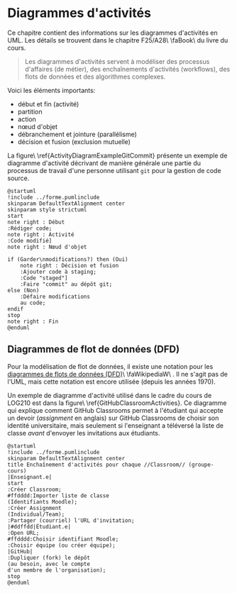 # Diagrammes d'activités

Ce chapitre contient des informations sur les diagrammes d'activités en UML. Les détails se trouvent dans le chapitre F25/A28\ \faBook\ du livre du cours.

> Les diagrammes d'activités servent à modéliser des processus d'affaires (de métier), des enchaînements d'activités (workflows), des flots de données et des algorithmes complexes.

Voici les éléments importants:

- début et fin (activité)
- partition
- action
- nœud d'objet
- débranchement et jointure (parallélisme)
- décision et fusion (exclusion mutuelle)

La figure\ \ref{ActivityDiagramExampleGitCommit} présente un exemple de diagramme d'activité décrivant de manière générale une partie du processus de travail d'une personne utilisant `git` pour la gestion de code source. 

```{.plantuml caption="Diagramme d'activités pour un processus simple avec git. [(PlantUML)](http://www.plantuml.com/plantuml/uml/VL9BRjj03DtFAGXlRE_QhRreZAG9ya5QH6wxoc8yGqcC98unmscIS_G2tVeSGkzLoWfGEq0j29Gmxv5yV9op93PAxbgJ6kAjZRQ39AyjQepatY4RwvegXipUXJP4a6WvAOGiPWfIKm9zBTIM_NCa4MGe0miGmmzY7vwJcVuhvx6qkPM1mRP3k8sKXfJhzRcPhcjC245gZ0dQ41ge8jfzgUBx5SmwswZ8757xukjKlyGwJDkYrvuHLdTtyAtu_50SD8UF7-Rc__sJhOR09qLUSmCt8KUsxIdQI-Cy52xILaxHlgAQ5DE1g4Fl96OyW2x6v3M-oAgbYZlr7Pm6ZAVMDspOS124I5Kji82BVhV9OXOF_SvJXH5SyBWyvgoSq4-IVcSMvuf25poLrEyUZsdtVtvb3tuQDayenb09ioiRlTOS4vmL2fm-pOSrCSo-P9eRqEUz84T9YO02PHx-zgJ5wYbaUHC8_MyTorR4rN94zy8cXPwXdpoEPvUMz2vCNEWwaWdO3BxVROD0HR8S60PRlLYp-y2Za8KsB_T9Huhtc6QFrY0hf5Q6xV7ubyJcJ44r-Yy0)" #ActivityDiagramExampleGitCommit }
@startuml
!include ../forme.pumlinclude
skinparam DefaultTextAlignment center
skinparam style strictuml
start
note right : Début
:Rédiger code;
note right : Activité
:Code modifié]
note right : Nœud d'objet

if (Garder\nmodifications?) then (Oui)
    note right : Décision et fusion
    :Ajouter code à staging;
    :Code "staged"]
    :Faire "commit" au dépôt git;    
else (Non)
    :Défaire modifications
    au code;
endif
stop
note right : Fin
@enduml
```

## Diagrammes de flot de données (DFD)

Pour la modélisation de flot de données, il existe une notation pour les [diagrammes de flots de données (DFD)](https://fr.wikipedia.org/wiki/Diagramme_de_flux_de_donn%C3%A9es)\ \faWikipediaW\ . Il ne s'agit pas de l'UML, mais cette notation est encore utilisée (depuis les années 1970). 

Un exemple de diagramme d'activité utilisé dans le cadre du cours de LOG210 est dans la figure\ \ref{GitHubClassroomActivities}. Ce diagramme qui explique comment GitHub Classrooms permet à l'étudiant qui accepte un devoir (*assignment* en anglais) sur GitHub Classrooms de choisir son identité universitaire, mais seulement si l'enseignant a téléversé la liste de classe *avant* d'envoyer les invitations aux étudiants. 

```{.plantuml caption="Diagramme d'activités pour les activités séquentielles de GitHub Classrooms. [(PlantUML)](http://www.plantuml.com/plantuml/uml/NP91JXmn44NtFaL9B6P62lH-PWCQ420b2eh80JnszL0QkspiCWfINo17cKrMkK5VBDMJ5Y2yyCB_-zVxbY-hs28j1bCFnDaM6w7AQq3T2xbFoiwwmxwanjwba0f8iLnLGfOFhcliRGloYB_aAj2UeyhWTCDYX4IpRzWzsV4Fuqdo2-k4NaZ6OuMSMW5Ldnj2rss3hRMa5BiEbjFaZETE7NLbXXkkgEcMvG87S-fXrjio7h70sxsDEUjxhsjz7tCgYW21gY1u13UPq2pllL9GJvfKuLjAFk1gynPrLUlSGPtibTCt6xf7j75oFUXOkrVVSk8gX645OV7pnrUjHQobh53YZHdEl9z8Xl6tD4ypzVfxHWPrltDkdn9LAa3lL3FKn3IBu_6vKKPOfWRkF-Tyf4p3BSbTssdwTSk1z2MLha_be6HQV3pcyQ-MiGrsM1Fn5x0lw2RDfPW5ZLyqXeXnLqxl51Qfx2rJFLNH0LLIDfV8Nd_7Fm00)" #GitHubClassroomActivities }
@startuml
!include ../forme.pumlinclude
skinparam DefaultTextAlignment center
title Enchaînement d'activités pour chaque //Classroom// (groupe-cours)
|Enseignant.e|
start
:Créer Classroom;
#ffdddd:Importer liste de classe
(Identifiants Moodle);
:Créer Assignment
(Individual/Team);
:Partager (courriel) l'URL d'invitation;
|#ddffdd|Étudiant.e|
:Open URL;
#ffdddd:Choisir identifiant Moodle;
:Choisir équipe (ou créer équipe);
|GitHub|
:Dupliquer (fork) le dépôt
(au besoin, avec le compte
d'un membre de l'organisation);
stop
@enduml
```


